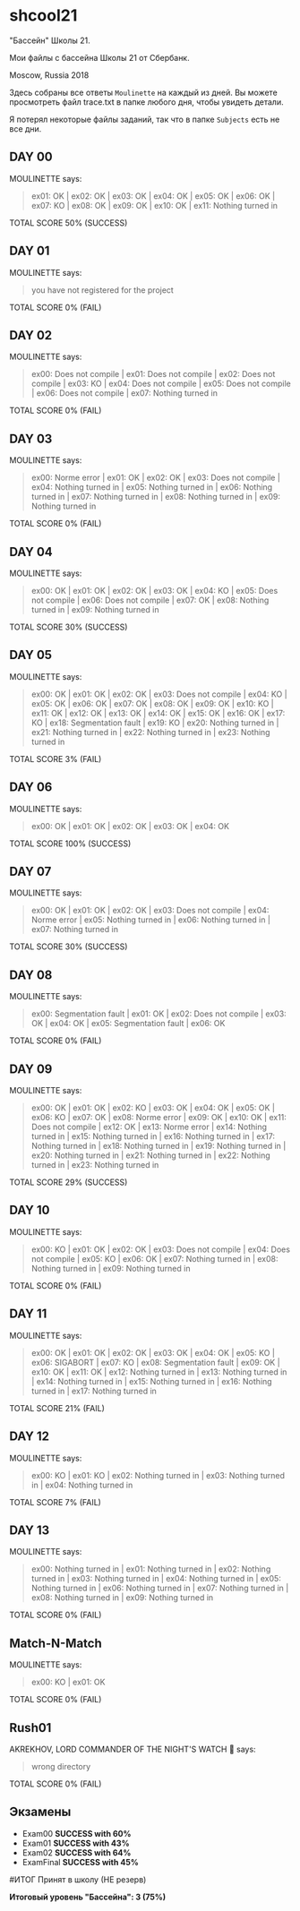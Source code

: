 # shcool21
"Бассейн" Школы 21.

Мои файлы с бассейна Школы 21 от Сбербанк.

Moscow, Russia
2018

Здесь собраны все ответы `Moulinette` на каждый из дней. Вы можете просмотреть файл trace.txt в папке любого дня, чтобы увидеть детали.

Я потерял некоторые файлы заданий, так что в папке `Subjects` есть не все дни.
## DAY 00
MOULINETTE says:
>ex01: OK | ex02: OK | ex03: OK | ex04: OK | ex05: OK | ex06: OK | ex07: KO | ex08: OK | ex09: OK | ex10: OK | ex11: Nothing turned in

TOTAL SCORE 50% (SUCCESS)
## DAY 01
MOULINETTE says:
>you have not registered for the project

TOTAL SCORE 0% (FAIL)
## DAY 02
MOULINETTE says:
>ex00: Does not compile | ex01: Does not compile | ex02: Does not compile | ex03: KO | ex04: Does not compile | ex05: Does not compile | ex06: Does not compile | ex07: Nothing turned in

TOTAL SCORE 0% (FAIL)
## DAY 03
MOULINETTE says:
>ex00: Norme error | ex01: OK | ex02: OK | ex03: Does not compile | ex04: Nothing turned in | ex05: Nothing turned in | ex06: Nothing turned in | ex07: Nothing turned in | ex08: Nothing turned in | ex09: Nothing turned in

TOTAL SCORE 0% (FAIL)
## DAY 04
MOULINETTE says:
>ex00: OK | ex01: OK | ex02: OK | ex03: OK | ex04: KO | ex05: Does not compile | ex06: Does not compile | ex07: OK | ex08: Nothing turned in | ex09: Nothing turned in

TOTAL SCORE 30% (SUCCESS)
## DAY 05
MOULINETTE says:
>ex00: OK | ex01: OK | ex02: OK | ex03: Does not compile | ex04: KO | ex05: OK | ex06: OK | ex07: OK | ex08: OK | ex09: OK | ex10: KO | ex11: OK | ex12: OK | ex13: OK | ex14: OK | ex15: OK | ex16: OK | ex17: KO | ex18: Segmentation fault | ex19: KO | ex20: Nothing turned in | ex21: Nothing turned in | ex22: Nothing turned in | ex23: Nothing turned in

TOTAL SCORE 3% (FAIL)
## DAY 06
MOULINETTE says:
>ex00: OK | ex01: OK | ex02: OK | ex03: OK | ex04: OK

TOTAL SCORE 100% (SUCCESS)
## DAY 07
MOULINETTE says:
>ex00: OK | ex01: OK | ex02: OK | ex03: Does not compile | ex04: Norme error | ex05: Nothing turned in | ex06: Nothing turned in | ex07: Nothing turned in

TOTAL SCORE 30% (SUCCESS)
## DAY 08
MOULINETTE says:
>ex00: Segmentation fault | ex01: OK | ex02: Does not compile | ex03: OK | ex04: OK | ex05: Segmentation fault | ex06: OK

TOTAL SCORE 0% (FAIL)
## DAY 09
MOULINETTE says:
>ex00: OK | ex01: OK | ex02: KO | ex03: OK | ex04: OK | ex05: OK | ex06: KO | ex07: OK | ex08: Norme error | ex09: OK | ex10: OK | ex11: Does not compile | ex12: OK | ex13: Norme error | ex14: Nothing turned in | ex15: Nothing turned in | ex16: Nothing turned in | ex17: Nothing turned in | ex18: Nothing turned in | ex19: Nothing turned in | ex20: Nothing turned in | ex21: Nothing turned in | ex22: Nothing turned in | ex23: Nothing turned in

TOTAL SCORE 29% (SUCCESS)
## DAY 10
MOULINETTE says:
>ex00: KO | ex01: OK | ex02: OK | ex03: Does not compile | ex04: Does not compile | ex05: KO | ex06: OK | ex07: Nothing turned in | ex08: Nothing turned in | ex09: Nothing turned in

TOTAL SCORE 0% (FAIL)
## DAY 11
MOULINETTE says:
>ex00: OK | ex01: OK | ex02: OK | ex03: OK | ex04: OK | ex05: KO | ex06: SIGABORT | ex07: KO | ex08: Segmentation fault | ex09: OK | ex10: OK | ex11: OK | ex12: Nothing turned in | ex13: Nothing turned in | ex14: Nothing turned in | ex15: Nothing turned in | ex16: Nothing turned in | ex17: Nothing turned in

TOTAL SCORE 21% (FAIL)
## DAY 12
MOULINETTE says:
>ex00: KO | ex01: KO | ex02: Nothing turned in | ex03: Nothing turned in | ex04: Nothing turned in

TOTAL SCORE 7% (FAIL)
## DAY 13
MOULINETTE says:
>ex00: Nothing turned in | ex01: Nothing turned in | ex02: Nothing turned in | ex03: Nothing turned in | ex04: Nothing turned in | ex05: Nothing turned in | ex06: Nothing turned in | ex07: Nothing turned in | ex08: Nothing turned in | ex09: Nothing turned in

TOTAL SCORE 0% (FAIL)
## Match-N-Match
MOULINETTE says:
>ex00: KO | ex01: OK

TOTAL SCORE 0% (FAIL)
## Rush01
AKREKHOV, LORD COMMANDER OF THE NIGHT'S WATCH 🦅 says:
>wrong directory

TOTAL SCORE 0% (FAIL)

## Экзамены
- Exam00 __SUCCESS with 60%__
- Exam01 __SUCCESS with 43%__
- Exam02 __SUCCESS with 64%__
- ExamFinal __SUCCESS with 45%__

#ИТОГ
Принят в школу (НЕ резерв)

__Итоговый уровень "Бассейна": 3 (75%)__
